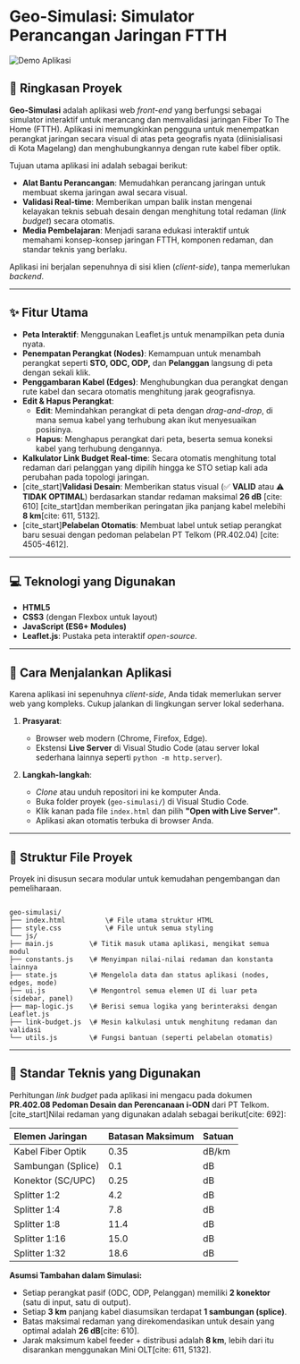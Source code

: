 # Geo-Simulasi: Simulator Perancangan Jaringan FTTH

![Demo Aplikasi](https://storage.googleapis.com/gemini-prod/images/b80142df-5011-4475-8025-a1c223a23a35.png)

## 📝 Ringkasan Proyek

**Geo-Simulasi** adalah aplikasi web *front-end* yang berfungsi sebagai simulator interaktif untuk merancang dan memvalidasi jaringan Fiber To The Home (FTTH). Aplikasi ini memungkinkan pengguna untuk menempatkan perangkat jaringan secara visual di atas peta geografis nyata (diinisialisasi di Kota Magelang) dan menghubungkannya dengan rute kabel fiber optik.

Tujuan utama aplikasi ini adalah sebagai berikut:
* **Alat Bantu Perancangan**: Memudahkan perancang jaringan untuk membuat skema jaringan awal secara visual.
* **Validasi Real-time**: Memberikan umpan balik instan mengenai kelayakan teknis sebuah desain dengan menghitung total redaman (*link budget*) secara otomatis.
* **Media Pembelajaran**: Menjadi sarana edukasi interaktif untuk memahami konsep-konsep jaringan FTTH, komponen redaman, dan standar teknis yang berlaku.

Aplikasi ini berjalan sepenuhnya di sisi klien (*client-side*), tanpa memerlukan *backend*.

---

## ✨ Fitur Utama

* **Peta Interaktif**: Menggunakan Leaflet.js untuk menampilkan peta dunia nyata.
* **Penempatan Perangkat (Nodes)**: Kemampuan untuk menambah perangkat seperti **STO, ODC, ODP,** dan **Pelanggan** langsung di peta dengan sekali klik.
* **Penggambaran Kabel (Edges)**: Menghubungkan dua perangkat dengan rute kabel dan secara otomatis menghitung jarak geografisnya.
* **Edit & Hapus Perangkat**:
    * **Edit**: Memindahkan perangkat di peta dengan *drag-and-drop*, di mana semua kabel yang terhubung akan ikut menyesuaikan posisinya.
    * **Hapus**: Menghapus perangkat dari peta, beserta semua koneksi kabel yang terhubung dengannya.
* **Kalkulator Link Budget Real-time**: Secara otomatis menghitung total redaman dari pelanggan yang dipilih hingga ke STO setiap kali ada perubahan pada topologi jaringan.
* [cite_start]**Validasi Desain**: Memberikan status visual (✅ **VALID** atau ⚠️ **TIDAK OPTIMAL**) berdasarkan standar redaman maksimal **26 dB** [cite: 610] [cite_start]dan memberikan peringatan jika panjang kabel melebihi **8 km**[cite: 611, 5132].
* [cite_start]**Pelabelan Otomatis**: Membuat label untuk setiap perangkat baru sesuai dengan pedoman pelabelan PT Telkom (PR.402.04) [cite: 4505-4612].

---

## 💻 Teknologi yang Digunakan

* **HTML5**
* **CSS3** (dengan Flexbox untuk layout)
* **JavaScript (ES6+ Modules)**
* **Leaflet.js**: Pustaka peta interaktif *open-source*.

---

## 🚀 Cara Menjalankan Aplikasi

Karena aplikasi ini sepenuhnya *client-side*, Anda tidak memerlukan server web yang kompleks. Cukup jalankan di lingkungan server lokal sederhana.

1.  **Prasyarat**:
    * Browser web modern (Chrome, Firefox, Edge).
    * Ekstensi **Live Server** di Visual Studio Code (atau server lokal sederhana lainnya seperti `python -m http.server`).

2.  **Langkah-langkah**:
    * *Clone* atau unduh repositori ini ke komputer Anda.
    * Buka folder proyek (`geo-simulasi/`) di Visual Studio Code.
    * Klik kanan pada file `index.html` dan pilih **"Open with Live Server"**.
    * Aplikasi akan otomatis terbuka di browser Anda.

---

## 📂 Struktur File Proyek

Proyek ini disusun secara modular untuk kemudahan pengembangan dan pemeliharaan.

```

geo-simulasi/
├── index.html          \# File utama struktur HTML
├── style.css           \# File untuk semua styling
└── js/
├── main.js         \# Titik masuk utama aplikasi, mengikat semua modul
├── constants.js    \# Menyimpan nilai-nilai redaman dan konstanta lainnya
├── state.js        \# Mengelola data dan status aplikasi (nodes, edges, mode)
├── ui.js           \# Mengontrol semua elemen UI di luar peta (sidebar, panel)
├── map-logic.js    \# Berisi semua logika yang berinteraksi dengan Leaflet.js
├── link-budget.js  \# Mesin kalkulasi untuk menghitung redaman dan validasi
└── utils.js        \# Fungsi bantuan (seperti pelabelan otomatis)

```

---

## 🔧 Standar Teknis yang Digunakan

Perhitungan *link budget* pada aplikasi ini mengacu pada dokumen **PR.402.08 Pedoman Desain dan Perencanaan i-ODN** dari PT Telkom. [cite_start]Nilai redaman yang digunakan adalah sebagai berikut[cite: 692]:

| Elemen Jaringan | Batasan Maksimum | Satuan |
| :--- | :--- | :--- |
| Kabel Fiber Optik | 0.35 | dB/km |
| Sambungan (Splice) | 0.1 | dB |
| Konektor (SC/UPC) | 0.25 | dB |
| Splitter 1:2 | 4.2 | dB |
| Splitter 1:4 | 7.8 | dB |
| Splitter 1:8 | 11.4 | dB |
| Splitter 1:16 | 15.0 | dB |
| Splitter 1:32 | 18.6 | dB |

**Asumsi Tambahan dalam Simulasi:**
* Setiap perangkat pasif (ODC, ODP, Pelanggan) memiliki **2 konektor** (satu di input, satu di output).
* Setiap **3 km** panjang kabel diasumsikan terdapat **1 sambungan (splice)**.
* Batas maksimal redaman yang direkomendasikan untuk desain yang optimal adalah **26 dB**[cite: 610].
* Jarak maksimum kabel feeder + distribusi adalah **8 km**, lebih dari itu disarankan menggunakan Mini OLT[cite: 611, 5132].
```
